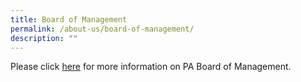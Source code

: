 ```yaml
---
title: Board of Management
permalink: /about-us/board-of-management/
description: ""
---
```

Please click [here](/files/About%20Us/Board%20of%20Mgmt/PA%20Board%20of%20Management%20List%20for%20Intranet%20and%20Website%20(updated%203%20Jan%202023).pdf) for more information on PA Board of Management.